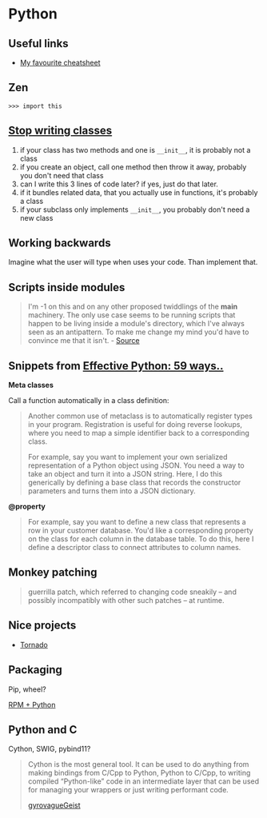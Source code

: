 # Python

## Useful links

-   [My favourite cheatsheet]

## Zen

    >>> import this

## [Stop writing classes]

1.  if your class has two methods and one is `__init__`, it is probably
    not a class
2.  if you create an object, call one method then throw it away,
    probably you don't need that class
3.  can I write this 3 lines of code later? if yes, just do that later.
4.  if it bundles related data, that you actually use in functions, it's
    probably a class
5.  if your subclass only implements `__init__`, you probably don't need
    a new class

## Working backwards

Imagine what the user will type when uses your code. Than implement
that.

## Scripts inside modules

> I'm -1 on this and on any other proposed twiddlings of the **main**
> machinery. The only use case seems to be running scripts that happen
> to be living inside a module's directory, which I've always seen as an
> antipattern. To make me change my mind you'd have to convince me that
> it isn't. - [Source]

## Snippets from [Effective Python: 59 ways..]

**Meta classes**

Call a function automatically in a class definition:

> Another common use of metaclass is to automatically register types in
> your program. Registration is useful for doing reverse lookups, where
> you need to map a simple identifier back to a corresponding class.
>
> For example, say you want to implement your own serialized
> representation of a Python object using JSON. You need a way to take
> an object and turn it into a JSON string. Here, I do this generically
> by defining a base class that records the constructor parameters and
> turns them into a JSON dictionary.

**@property**

> For example, say you want to define a new class that represents a row
> in your customer database. You'd like a corresponding property on the
> class for each column in the database table. To do this, here I define
> a descriptor class to connect attributes to column names.

## Monkey patching

> guerrilla patch, which referred to changing code sneakily – and
> possibly incompatibly with other such patches – at runtime.

## Nice projects

-   [Tornado]

## Packaging

Pip, wheel?

[RPM + Python]

## Python and C

Cython, SWIG, pybind11?

> Cython is the most general tool. It can be used to do anything from
> making bindings from C/Cpp to Python, Python to C/Cpp, to writing
> compiled “Python-like” code in an intermediate layer that can be used
> for managing your wrappers or just writing performant code.
>
> [gyrovagueGeist]

  [My favourite cheatsheet]: https://referenceguide.dev/cheatsheet/python3.html
  [Stop writing classes]: https://www.youtube.com/watch?v=o9pEzgHorH0&feature=youtu.be
  [Source]: https://mail.python.org/pipermail/python-3000/2007-April/006793.html
  [Effective Python: 59 ways..]: https://www.goodreads.com/en/book/show/23020812
  [Tornado]: https://github.com/tornadoweb/tornado
  [RPM + Python]: https://grimoire.carcano.ch/blog/packaging-a-python-wheel-as-rpm/
  [gyrovagueGeist]: https://news.ycombinator.com/item?id=36778617
